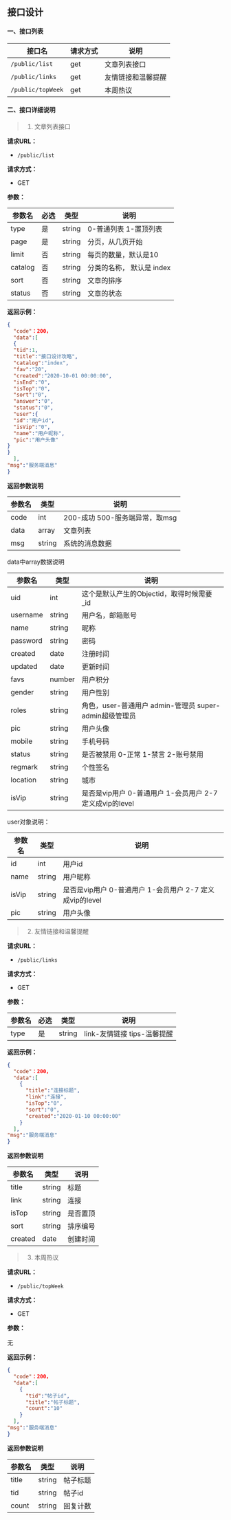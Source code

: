 ## 接口设计

#### 一、接口列表

| 接口名          | 请求方式 | 说明               |
| --------------- | -------- | ------------------ |
| `/public/list`  | get      | 文章列表接口       |
| `/public/links` | get      | 友情链接和温馨提醒 |
| `/public/topWeek` | get      | 本周热议 |


#### 二、接口详细说明


> 1. 文章列表接口
  
**请求URL：**

* `/public/list`

**请求方式：**

* GET

**参数：**

| 参数名  | 必选 | 类型   | 说明                      |
| ------- | ---- | ------ | ------------------------- |
| type    | 是   | string | 0-普通列表 1-置顶列表     |
| page    | 是   | string | 分页，从几页开始          |
| limit   | 否   | string | 每页的数量，默认是10      |
| catalog | 否   | string | 分类的名称， 默认是 index |
| sort    | 否   | string | 文章的排序                |
| status  | 否   | string | 文章的状态                |

**返回示例：**

```json
{
  "code"：200，
  "data":[
  {
  "tid":1,
  "title":"接口设计攻略",
  "catalog":"index",
  "fav":"20",
  "created":"2020-10-01 00:00:00",
  "isEnd":"0",
  "isTop":"0",
  "sort":"0",
  "answer":"0",
  "status":"0",
  "user":{
  "id":"用户id",
  "isVip":"0",
  "name":"用户昵称",
  "pic":"用户头像"
}
}
  ],
"msg":"服务端消息"
}
```

**返回参数说明**

| 参数名 | 类型   | 说明                           |
| ------ | ------ | ------------------------------ |
| code   | int    | 200-成功 500-服务端异常，取msg |
| data   | array  | 文章列表                       |
| msg    | string | 系统的消息数据                 |



data中array数据说明

| 参数名   | 类型   | 说明                                                     |
| -------- | ------ | -------------------------------------------------------- |
| uid      | int    | 这个是默认产生的Objectid，取得时候需要_id                |
| username | string | 用户名，邮箱账号                                         |
| name     | string | 昵称                                                     |
| password | string | 密码                                                     |
| created  | date   | 注册时间                                                 |
| updated  | date   | 更新时间                                                 |
| favs     | number | 用户积分                                                 |
| gender   | string | 用户性别                                                 |
| roles    | string | 角色，user-普通用户 admin-管理员 super-admin超级管理员   |
| pic      | string | 用户头像                                                 |
| mobile   | string | 手机号码                                                 |
| status   | string | 是否被禁用 0-正常 1-禁言 2-账号禁用                      |
| regmark  | string | 个性签名                                                 |
| location | string | 城市                                                     |
| isVip    | string | 是否是vip用户 0-普通用户 1-会员用户 2-7 定义成vip的level |



user对象说明：

| 参数名 | 类型   | 说明                                                     |
| ------ | ------ | -------------------------------------------------------- |
| id     | int    | 用户id                                                   |
| name   | string | 用户昵称                                                 |
| isVip  | string | 是否是vip用户 0-普通用户 1-会员用户 2-7 定义成vip的level |
| pic    | string | 用户头像                                                 |

> 2. 友情链接和温馨提醒
  
**请求URL：**

* `/public/links`

**请求方式：**

* GET

**参数：**

| 参数名 | 必选 | 类型   | 说明                        |
| ------ | ---- | ------ | --------------------------- |
| type   | 是   | string | link-友情链接 tips-温馨提醒 |

**返回示例：**

```json
{
  "code"：200，
  "data":[
    {
      "title":"连接标题",
      "link":"连接",
      "isTop":"0",
      "sort":"0",
      "created":"2020-01-10 00:00:00"
    }
  ],
"msg":"服务端消息"
}
```

**返回参数说明**

| 参数名  | 类型   | 说明     |
| ------- | ------ | -------- |
| title   | string | 标题     |
| link    | string | 连接     |
| isTop   | string | 是否置顶 |
| sort    | string | 排序编号 |
| created | date   | 创建时间 |


> 3. 本周热议
  
**请求URL：**

* `/public/topWeek`

**请求方式：**

* GET

**参数：**

无

**返回示例：**

```json
{
  "code"：200，
  "data":[
    {
      "tid":"帖子id",
      "title":"帖子标题",
      "count":"10"
    }
  ],
"msg":"服务端消息"
}
```

**返回参数说明**

| 参数名  | 类型   | 说明     |
| ------- | ------ | -------- |
| title   | string | 帖子标题     |
| tid    | string | 帖子id     |
| count   | string | 回复计数 |

